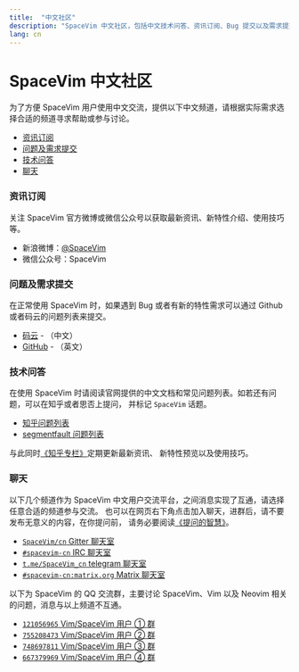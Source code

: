 ```yaml
---
title:  "中文社区"
description: "SpaceVim 中文社区，包括中文技术问答、资讯订阅、Bug 提交以及需求提交，让沟通更加便利。"
lang: cn
---
```


# SpaceVim 中文社区

为了方便 SpaceVim 用户使用中文交流，提供以下中文频道，请根据实际需求选择合适的频道寻求帮助或参与讨论。

<!-- vim-markdown-toc GFM -->

- [资讯订阅](#资讯订阅)
- [问题及需求提交](#问题及需求提交)
- [技术问答](#技术问答)
- [聊天](#聊天)

<!-- vim-markdown-toc -->

### 资讯订阅

关注 SpaceVim 官方微博或微信公众号以获取最新资讯、新特性介绍、使用技巧等。

- <i class="fab fa-weibo"></i> 新浪微博：[@SpaceVim](https://weibo.com/SpaceVim)
- <i class="fab fa-weixin"></i> 微信公众号：SpaceVim


### 问题及需求提交

在正常使用 SpaceVim 时，如果遇到 Bug 或者有新的特性需求可以通过 Github 或者码云的问题列表来提交。

- [码云](https://gitee.com/spacevim/SpaceVim/issues) - （中文）
- [GitHub](https://github.com/SpaceVim/SpaceVim) - （英文）

### 技术问答

在使用 SpaceVim 时请阅读官网提供的中文文档和常见问题列表。如若还有问题，可以在知乎或者思否上提问，
并标记 `SpaceVim` 话题。

- [知乎问题列表](https://www.zhihu.com/topic/20168681/hot)
- [segmentfault 问题列表](https://segmentfault.com/t/spacevim)

与此同时[《知乎专栏》](https://zhuanlan.zhihu.com/SpaceVim)定期更新最新资讯、
新特性预览以及使用技巧。

### 聊天

以下几个频道作为 SpaceVim 中文用户交流平台，之间消息实现了互通，请选择任意合适的频道参与交流。
也可以在网页右下角点击加入聊天，进群后，请不要发布无意义的内容，在你提问前，
请务必要阅读[《提问的智慧》](http://doc.zengrong.net/smart-questions/cn.html)。

- <i class="fab fa-gitter"></i> [`SpaceVim/cn` Gitter 聊天室](https://gitter.im/SpaceVim/cn)
- <i class="fas fa-comments"></i> [`#spacevim-cn` IRC 聊天室](https://webchat.freenode.net/?channels=spacevim-cn)
- <i class="fab fa-telegram-plane"></i> [`t.me/SpaceVim_cn` telegram 聊天室](https://t.me/SpaceVim_cn)
- <i class="fab fa-rocketchat"></i> [`#spacevim-cn:matrix.org` Matrix 聊天室](https://riot.im/app/#/room/%23spacevim-cn:matrix.org)

以下为 SpaceVim 的 QQ 交流群，主要讨论 SpaceVim、Vim 以及 Neovim 相关的问题，消息与以上频道不互通。

- <i class="fab fa-qq"></i> [`121056965` Vim/SpaceVim 用户 ① 群](https://jq.qq.com/?_wv=1027&k=43DB6SG)
- <i class="fab fa-qq"></i> [`755208473` Vim/SpaceVim 用户 ② 群](https://jq.qq.com/?_wv=1027&k=5uBbMuA)
- <i class="fab fa-qq"></i> [`748697811` Vim/SpaceVim 用户 ③ 群](https://jq.qq.com/?_wv=1027&k=5DqbuMV)
- <i class="fab fa-qq"></i> [`667379969` Vim/SpaceVim 用户 ④ 群](https://jq.qq.com/?_wv=1027&k=5z2C7BM)

